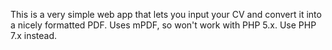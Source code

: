 This is a very simple web app that lets you input your CV and convert it into a nicely formatted PDF.
Uses mPDF, so won't work with PHP 5.x. Use PHP 7.x instead.
